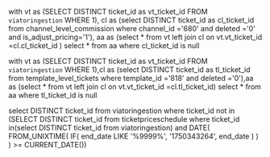 <!-- mismatch with clc -->

with vt as (SELECT DISTINCT ticket_id as vt_ticket_id FROM `viatoringestion` WHERE 1), cl as (select DISTINCT ticket_id as cl_ticket_id from channel_level_commission where channel_id ='680' and deleted ='0' and is_adjust_pricing='1'), aa as (select * from vt left join cl on vt.vt_ticket_id =cl.cl_ticket_id ) select * from aa where cl_ticket_id is null

<!-- mismatch with tlt -->
with vt as (SELECT DISTINCT ticket_id as vt_ticket_id FROM `viatoringestion` WHERE 1),cl as (select DISTINCT ticket_id as tl_ticket_id from template_level_tickets where template_id ='818' and deleted ='0'),aa as (select * from vt left join cl on vt.vt_ticket_id =cl.tl_ticket_id) select * from aa where tl_ticket_id is null

<!-- expired season -->
select DISTINCT ticket_id from viatoringestion where ticket_id not in (SELECT DISTINCT ticket_id from ticketpriceschedule where ticket_id in(select DISTINCT ticket_id from viatoringestion) and DATE( FROM_UNIXTIME( IF( end_date LIKE '%9999%', '1750343264', end_date ) ) ) >= CURRENT_DATE())